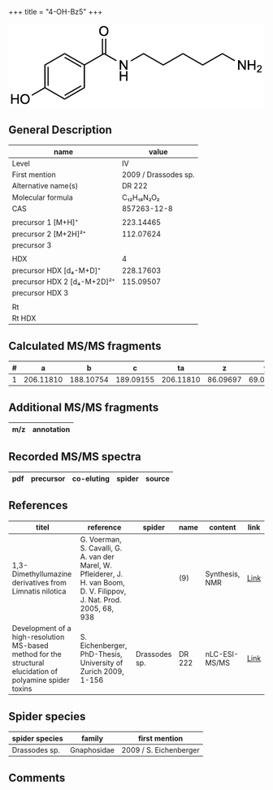 +++
title = "4-OH-Bz5"
+++

![](/img/4-OH-Bz5.png)

## General Description

| name                        | value                |
|-----------------------------|----------------------|
| Level                       | IV                   |
| First mention               | 2009 / Drassodes sp. |
| Alternative name(s)         | DR 222               |
| Molecular formula           | C₁₂H₁₈N₂O₂           |
| CAS                         | 857263-12-8          |
|                             |                      |
| precursor 1 [M+H]⁺          | 223.14465            |
| precursor 2 [M+2H]²⁺        | 112.07624            |
| precursor 3                 |                      |
|                             |                      |
| HDX                         | 4                    |
| precursor HDX   [d₄-M+D]⁺   | 228.17603            |
| precursor HDX 2 [d₄-M+2D]²⁺ | 115.09507            |
| precursor HDX 3             |                      |
|                             |                      |
| Rt                          |                      |
| Rt HDX                      |                      |

## Calculated MS/MS fragments

| # | a         | b         | c         | ta        | z        | y        | tz        |
|---|-----------|-----------|-----------|-----------|----------|----------|-----------|
| 1 | 206.11810 | 188.10754 | 189.09155 | 206.11810 | 86.09697 | 69.07042 | 103.12352 |

## Additional MS/MS fragments

| m/z       | annotation |
|-----------|------------|

## Recorded MS/MS spectra

| pdf | precursor | co-eluting  | spider    | source                       |
|-----|-----------|-------------|-----------|------------------------------|

## References

| titel                                                                                                      | reference                                                                                                               | spider        | name   | content        | link                                                               |
|------------------------------------------------------------------------------------------------------------|-------------------------------------------------------------------------------------------------------------------------|---------------|--------|----------------|--------------------------------------------------------------------|
| 1,3-Dimethyllumazine derivatives from Limnatis nilotica                                                    | G. Voerman, S. Cavalli, G. A. van der Marel, W. Pfleiderer, J. H. van Boom, D. V. Filippov, J. Nat. Prod. 2005, 68, 938 |               | (9)    | Synthesis, NMR | [Link](https://pubs.acs.org/doi/abs/10.1021/np049617a)             |
| Development of a high-resolution MS-based method for the structural elucidation of polyamine spider toxins | S. Eichenberger, PhD-Thesis, University of Zurich 2009, 1-156                                                           | Drassodes sp. | DR 222 | nLC-ESI-MS/MS  | [Link](https://www.zora.uzh.ch/id/eprint/12787/1/Eichenberger.pdf) |

## Spider species

| spider species | family      | first mention          |
|----------------|-------------|------------------------|
| Drassodes sp.  | Gnaphosidae | 2009 / S. Eichenberger |

## Comments